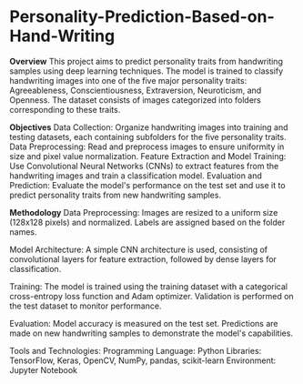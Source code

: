 # Personality-Prediction-Based-on-Hand-Writing
**Overview**
This project aims to predict personality traits from handwriting samples using deep learning techniques. The model is trained to classify handwriting images into one of the five major personality traits: Agreeableness, Conscientiousness, Extraversion, Neuroticism, and Openness. The dataset consists of images categorized into folders corresponding to these traits.

**Objectives**
Data Collection: Organize handwriting images into training and testing datasets, each containing subfolders for the five personality traits.
Data Preprocessing: Read and preprocess images to ensure uniformity in size and pixel value normalization.
Feature Extraction and Model Training: Use Convolutional Neural Networks (CNNs) to extract features from the handwriting images and train a classification model.
Evaluation and Prediction: Evaluate the model's performance on the test set and use it to predict personality traits from new handwriting samples.

**Methodology**
Data Preprocessing:
Images are resized to a uniform size (128x128 pixels) and normalized.
Labels are assigned based on the folder names.

Model Architecture:
A simple CNN architecture is used, consisting of convolutional layers for feature extraction, followed by dense layers for classification.

Training:
The model is trained using the training dataset with a categorical cross-entropy loss function and Adam optimizer.
Validation is performed on the test dataset to monitor performance.

Evaluation:
Model accuracy is measured on the test set.
Predictions are made on new handwriting samples to demonstrate the model's capabilities.

Tools and Technologies:
Programming Language: Python
Libraries: TensorFlow, Keras, OpenCV, NumPy, pandas, scikit-learn
Environment: Jupyter Notebook 
